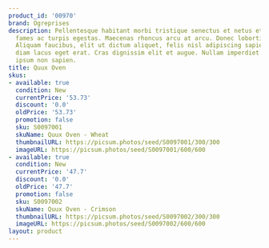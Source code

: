 ```yaml
---
product_id: '00970'
brand: Ogreprises
description: Pellentesque habitant morbi tristique senectus et netus et malesuada
  fames ac turpis egestas. Maecenas rhoncus arcu at arcu. Donec lobortis risus a elit.
  Aliquam faucibus, elit ut dictum aliquet, felis nisl adipiscing sapien, sed malesuada
  diam lacus eget erat. Cras dignissim elit et augue. Nullam imperdiet. Quisque gravida
  ipsum non sapien.
title: Quux Oven
skus:
- available: true
  condition: New
  currentPrice: '53.73'
  discount: '0.0'
  oldPrice: '53.73'
  promotion: false
  sku: S0097001
  skuName: Quux Oven - Wheat
  thumbnailURL: https://picsum.photos/seed/S0097001/300/300
  imageURL: https://picsum.photos/seed/S0097001/600/600
- available: true
  condition: New
  currentPrice: '47.7'
  discount: '0.0'
  oldPrice: '47.7'
  promotion: false
  sku: S0097002
  skuName: Quux Oven - Crimson
  thumbnailURL: https://picsum.photos/seed/S0097002/300/300
  imageURL: https://picsum.photos/seed/S0097002/600/600
layout: product
---
```

